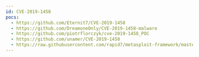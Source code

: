 ```yaml
---
id: CVE-2019-1458
pocs:
  - https://github.com/Eternit7/CVE-2019-1458
  - https://github.com/DreamoneOnly/CVE-2019-1458-malware
  - https://github.com/piotrflorczyk/cve-2019-1458_POC
  - https://github.com/unamer/CVE-2019-1458
  - https://raw.githubusercontent.com/rapid7/metasploit-framework/master/modules/exploits/windows/local/cve_2019_1458_wizardopium.rb
---
```

